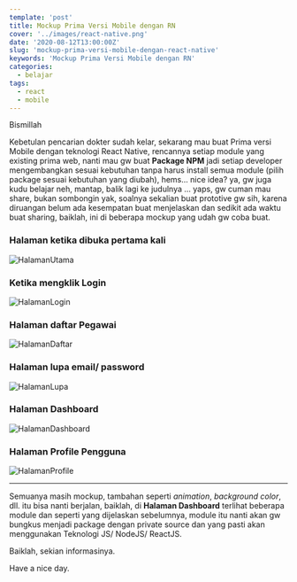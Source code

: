 ```yaml
---
template: 'post'
title: Mockup Prima Versi Mobile dengan RN
cover: '../images/react-native.png'
date: '2020-08-12T13:00:00Z'
slug: 'mockup-prima-versi-mobile-dengan-react-native'
keywords: 'Mockup Prima Versi Mobile dengan RN'
categories:
  - belajar
tags:
  - react
  - mobile
---
```


Bismillah

Kebetulan pencarian dokter sudah kelar, sekarang mau buat Prima versi Mobile dengan teknologi React Native, rencannya setiap module yang existing prima web, nanti mau gw buat **Package NPM** jadi setiap developer mengembangkan sesuai kebutuhan tanpa harus install semua module (pilih package sesuai kebutuhan yang diubah), hems... nice idea? ya, gw juga kudu belajar neh, mantap, balik lagi ke judulnya ... yaps, gw cuman mau share, bukan sombongin yak, soalnya sekalian buat prototive gw sih, karena diruangan belum ada kesempatan buat menjelaskan dan sedikit ada waktu buat sharing, baiklah, ini di beberapa mockup yang udah gw coba buat.

### Halaman ketika dibuka pertama kali

![HalamanUtama](../images/first.png)

### Ketika mengklik Login

![HalamanLogin](../images/login.png)

### Halaman daftar Pegawai

![HalamanDaftar](../images/daftar.png)

### Halaman lupa email/ password

![HalamanLupa](../images/lupa.png)

### Halaman Dashboard

![HalamanDashboard](../images/dashboard.png)

### Halaman Profile Pengguna

![HalamanProfile](../images/profile.png)


---

Semuanya masih mockup, tambahan seperti *animation*, *background color*, dll. itu bisa nanti berjalan, baiklah, di **Halaman Dashboard** terlihat beberapa module dan seperti yang dijelaskan sebelumnya, module itu nanti akan gw bungkus menjadi package dengan private source dan yang pasti akan menggunakan Teknologi JS/ NodeJS/ ReactJS.

Baiklah, sekian informasinya.

Have a nice day.